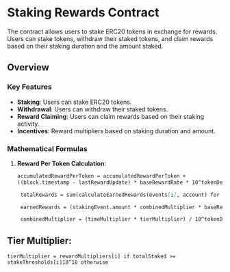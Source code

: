 
# Staking Rewards Contract

The contract allows users to stake ERC20 tokens in exchange for rewards. Users can stake tokens, withdraw their staked tokens, and claim rewards based on their staking duration and the amount staked.

## Overview

### Key Features

- **Staking**: Users can stake ERC20 tokens.
- **Withdrawal**: Users can withdraw their staked tokens.
- **Reward Claiming**: Users can claim rewards based on their staking activity.
- **Incentives**: Reward multipliers based on staking duration and amount.


### Mathematical Formulas

1. **Reward Per Token Calculation**:
   ```markdown
   accumulatedRewardPerToken = accumulatedRewardPerToken + 
   ((block.timestamp - lastRewardUpdate) * baseRewardRate * 10^tokenDecimals) / totalStaked

    totalRewards = sum(calculateEarnedRewards(events[i], account) for i in range(staker.processedIndex, len(events)))

    earnedRewards = (stakingEvent.amount * combinedMultiplier * baseRewardRate * stakingDuration) / 10^tokenDecimals

    combinedMultiplier = (timeMultiplier * tierMultiplier) / 10^tokenDecimals

## Tier Multiplier:

    tierMultiplier = rewardMultipliers[i] if totalStaked >= stakeThresholds[i]10^18 otherwise
